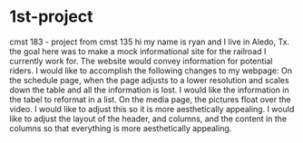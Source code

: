 # 1st-project
cmst 183 - project from cmst 135
hi my name is ryan and I live in Aledo, Tx. 
the goal here was to make a mock informational site for the railroad I currently work for. The website would convey information for potential riders. I would like to accomplish the following changes to my webpage:
On the schedule page, when the page adjusts to a lower resolution and scales down the table and all the information is lost. I would like the information in the tabel to reformat in a list. 
On the media page, the pictures float over the video. I would like to adjust this so it is more aesthetically appealing. 
I would like to adjust the layout of the header, and columns, and the content in the columns so that everything is more aesthetically appealing. 
